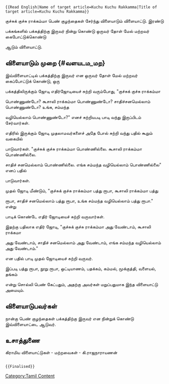 ```{=mediawiki}
{{Read English|Name of target article=Kuchu Kuchu Rakkamma|Title of target article=Kuchu Kuchu Rakkamma}}
```
குச்சுக் குச்சு ராக்கம்மா பெண் குழந்தைகள் சேர்ந்து விளையாடும் விளையாட்டு. இரண்டு
பக்கங்களில் பக்கத்திற்கு இருவர் நின்று கொண்டு ஒருவர் தோள் மேல் மற்றவர் கைபோட்டுக்கொண்டு
ஆடும் விளையாட்டு.

## விளையாடும் முறை {#வளயடம_மற}

இவ்விளையாட்டில் பக்கத்திற்கு இருவர் என ஒருவர் தோள் மேல் மற்றவர் கைப்போட்டுக் கொண்டு, ஒரு
பக்கத்திலிருக்கும் ஜோடி எதிர்ஜோடியைச் சுற்றி வரும்போது, \"குச்சுக் குச்சு ராக்கம்மா
பொண்ணுண்டோ? கூசாலி ராக்கம்மா பொண்ணுண்டோ? சாதிச்சனமெல்லாம் பொண்ணுண்டோ? உங்க, சம்மந்த
வழியெல்லாம் பொண்ணுண்டோ?\" எனச் சுற்றியபடி பாடி வந்து இருப்பிடம் சேர்வார்கள்.

எதிரில் இருக்கும் ஜோடி முதலாமவர்களைச் அதே போல் சுற்றி வந்து பதில் கூறும் வகையில்
பாடுவார்கள். \"குச்சுக் குச்சு ராக்கம்மா பொண்ணில்லை. கூசாலி ராக்கம்மா பொண்ணில்லை.
சாதிச் சனமெல்லாம் பொண்ணில்லை. எங்க சம்மந்த வழியெல்லாம் பொண்ணில்லை\" எனப் பதில்
பாடுவார்கள்.

முதல் ஜோடி மீண்டும், \"குச்சுக் குச்சு ராக்கம்மா பத்து ரூபா, கூசாலி ராக்கம்மா பத்து
ரூபா, சாதிச் சனமெல்லாம் பத்து ரூபா, உங்க சம்மந்த வழியெல்லாம் பத்து ரூபா.\" என்று
பாடிக் கொண்டே எதிர் ஜோடியைச் சுற்றி வருவார்கள்.

இதற்கு பதிலாக எதிர் ஜோடி, \"குச்சுக் குச்சு ராக்கம்மா அது வேண்டாம், கூசாலி ராக்கமா
அது வேண்டாம், சாதிச் சனமெல்லாம் அது வேண்டாம், எங்க சம்மந்த வழியெல்லாம் அது வேண்டாம்.\"
என பதில் பாடி முதல் ஜோடியைச் சுற்றி வருவர்.

இப்படி பத்து ரூபா, நூறு ரூபா, ஒட்டியாணம், பதக்கம், கம்மல், மூக்குத்தி, வளையல், தங்கம்
என்று சொல்லி பெண் கேட்பதும், அதற்கு அவர்கள் மறுப்பதுமாக இந்த விளையாட்டு அமையும்.

## விளையாடுபவர்கள்

நான்கு பெண் குழந்தைகள் பக்கத்திற்கு இருவர் என நின்றுக் கொண்டு இவ்விளையாட்டை ஆடுவர்.

## உசாத்துணை

கிராமிய விளையாட்டுகள் - மற்றவைகள் - கி.ராஜநாராயணன்

```{=mediawiki}
{{Finalised}}
```
[Category:Tamil Content](Category:Tamil_Content "wikilink")
